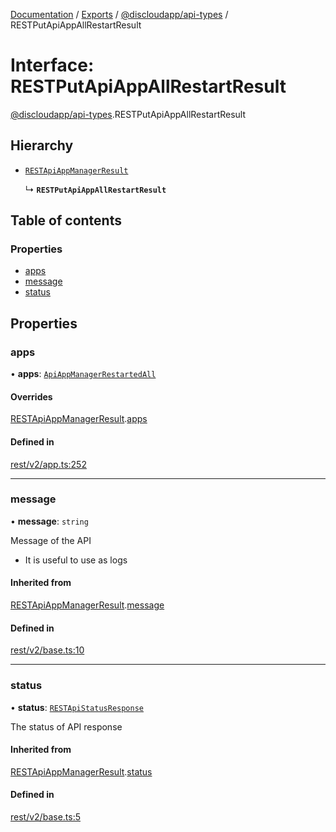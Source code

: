 [Documentation](../README.md) / [Exports](../modules.md) / [@discloudapp/api-types](../modules/discloudapp_api_types.md) / RESTPutApiAppAllRestartResult

# Interface: RESTPutApiAppAllRestartResult

[@discloudapp/api-types](../modules/discloudapp_api_types.md).RESTPutApiAppAllRestartResult

## Hierarchy

- [`RESTApiAppManagerResult`](discloudapp_api_types.RESTApiAppManagerResult.md)

  ↳ **`RESTPutApiAppAllRestartResult`**

## Table of contents

### Properties

- [apps](discloudapp_api_types.RESTPutApiAppAllRestartResult.md#apps)
- [message](discloudapp_api_types.RESTPutApiAppAllRestartResult.md#message)
- [status](discloudapp_api_types.RESTPutApiAppAllRestartResult.md#status)

## Properties

### apps

• **apps**: [`ApiAppManagerRestartedAll`](discloudapp_api_types.ApiAppManagerRestartedAll.md)

#### Overrides

[RESTApiAppManagerResult](discloudapp_api_types.RESTApiAppManagerResult.md).[apps](discloudapp_api_types.RESTApiAppManagerResult.md#apps)

#### Defined in

[rest/v2/app.ts:252](https://github.com/discloud/discloud.app/blob/bf097cb/packages/api-types/rest/v2/app.ts#L252)

___

### message

• **message**: `string`

Message of the API
- It is useful to use as logs

#### Inherited from

[RESTApiAppManagerResult](discloudapp_api_types.RESTApiAppManagerResult.md).[message](discloudapp_api_types.RESTApiAppManagerResult.md#message)

#### Defined in

[rest/v2/base.ts:10](https://github.com/discloud/discloud.app/blob/bf097cb/packages/api-types/rest/v2/base.ts#L10)

___

### status

• **status**: [`RESTApiStatusResponse`](../modules/discloudapp_api_types.md#restapistatusresponse)

The status of API response

#### Inherited from

[RESTApiAppManagerResult](discloudapp_api_types.RESTApiAppManagerResult.md).[status](discloudapp_api_types.RESTApiAppManagerResult.md#status)

#### Defined in

[rest/v2/base.ts:5](https://github.com/discloud/discloud.app/blob/bf097cb/packages/api-types/rest/v2/base.ts#L5)
